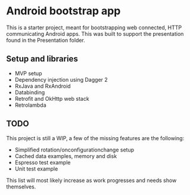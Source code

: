 # Android bootstrap app

This is a starter project, meant for bootstrapping web connected, HTTP communicating Android apps. This was built to support the presentation found in the Presentation folder. 


## Setup and libraries

* MVP setup
* Dependency injection using Dagger 2
* RxJava and RxAndroid
* Databinding
* Retrofit and OkHttp web stack
* Retrolambda 

## TODO

This project is still a WIP, a few of the missing features are the following:

* Simplified rotation/onconfigurationchange setup
* Cached data examples, memory and disk
* Espresso test example
* Unit test example

This list will most likely increase as work progresses and needs show themselves. 
